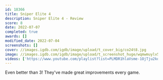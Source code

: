 ```yaml
---
id: 18366
title: Sniper Elite 4
description: Sniper Elite 4 - Review
score: 8
date: 2022-07-07
completed: true
awards: []
modified_date: 2022-07-04
screenshots: []
cover: //images.igdb.com/igdb/image/upload/t_cover_big/co24t8.jpg
image: //images.igdb.com/igdb/image/upload/t_screenshot_huge/wqmwmuylv5oa7u2hv8kd.jpg
videos: ['https://www.youtube.com/playlist?list=PLMDR1hlaVsme-1OjTju2kdlukxpyINus6']
---
```

Even better than 3! They've made great improvements every game.